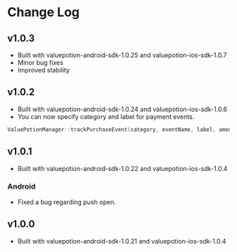 # Change Log

## v1.0.3
* Built with valuepotion-android-sdk-1.0.25 and valuepotion-ios-sdk-1.0.7
* Minor bug fixes
* Improved stability

## v1.0.2
* Built with valuepotion-android-sdk-1.0.24 and valuepotion-ios-sdk-1.0.6
* You can now specify category and label for payment events.

```c
ValuePotionManager::trackPurchaseEvent(category, eventName, label, amount, currency, orderId, productId, campaignId, contentId);
```

## v1.0.1
* Built with valuepotion-android-sdk-1.0.22 and valuepotion-ios-sdk-1.0.4

### Android
* Fixed a bug regarding push open.

## v1.0.0
* Built with valuepotion-android-sdk-1.0.21 and valuepotion-ios-sdk-1.0.4
